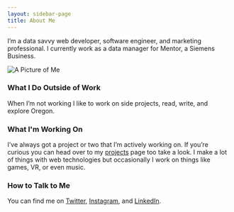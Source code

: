 ```yaml
---
layout: sidebar-page
title: About Me
---
```

I’m a data savvy web developer, software engineer, and marketing professional. I currently work as a data manager for Mentor, a Siemens Business.

<img src="{{site.baseurl}}public/img/assets/colin.jpg" alt="A Picture of Me" class="cgme-about-page-image">

### What I Do Outside of Work

When I’m not working I like to work on side projects, read, write, and explore Oregon.

### What I'm Working On

I’ve always got a project or two that I’m actively working on. If you’re curious you can head over to my [projects](/projects/) page too take a look. I make a lot of things with web technologies but occasionally I work on things like games, VR, or even music.

### How to Talk to Me

You can find me on [Twitter](https://twitter.com/notcolinn), [Instagram](https://instagram.com/notcolinn), and [LinkedIn](https://www.linkedin.com/in/colindgallagher).
